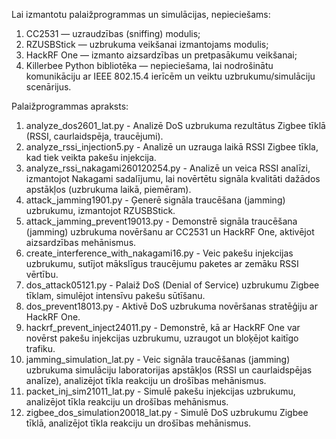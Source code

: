 Lai izmantotu palaižprogrammas un simulācijas, nepieciešams:
1. CC2531 — uzraudzības (sniffing) modulis;
2. RZUSBStick — uzbrukuma veikšanai izmantojams modulis;
3. HackRF One — izmanto aizsardzības un pretpasākumu veikšanai;
4. Killerbee Python bibliotēka — nepieciešama, lai nodrošinātu komunikāciju ar IEEE 802.15.4 ierīcēm un veiktu uzbrukumu/simulāciju scenārijus.

Palaižprogrammas apraksts:
1. analyze_dos2601_lat.py - Analizē DoS uzbrukuma rezultātus Zigbee tīklā (RSSI, caurlaidspēja, traucējumi).
2. analyze_rssi_injection5.py - Analizē un uzrauga laikā RSSI Zigbee tīkla, kad tiek veikta pakešu injekcija.
3. analyze_rssi_nakagami260120254.py - Analizē un veica RSSI analīzi, izmantojot Nakagami sadalījumu, lai novērtētu signāla kvalitāti dažādos apstākļos (uzbrukuma laikā, piemēram).
4. attack_jamming1901.py - Ģenerē signāla traucēšana (jamming) uzbrukumu, izmantojot RZUSBStick.
5. attack_jamming_prevent19013.py - Demonstrē signāla traucēšana (jamming) uzbrukuma novēršanu ar CC2531 un HackRF One, aktivējot aizsardzības mehānismus. 
6. create_interference_with_nakagami16.py - Veic pakešu injekcijas uzbrukumu, sutījot mākslīgus traucējumu paketes ar zemāku RSSI vērtību.
7. dos_attack05121.py - Palaiž DoS (Denial of Service) uzbrukumu Zigbee tīklam, simulējot intensīvu pakešu sūtīšanu.
8. dos_prevent18013.py - Aktivē DoS uzbrukuma novēršanas stratēģiju ar HackRF One.
9. hackrf_prevent_inject24011.py - Demonstrē, kā ar HackRF One var novērst pakešu injekcijas uzbrukumu, uzraugot un bloķējot kaitīgo trafiku.
10. jamming_simulation_lat.py - Veic signāla traucēšanas (jamming) uzbrukuma simulāciju laboratorijas apstākļos (RSSI un caurlaidspējas analīze), analizējot tīkla reakciju un drošības mehānismus.
11. packet_inj_sim21011_lat.py - Simulē pakešu injekcijas uzbrukumu, analizējot tīkla reakciju un drošības mehānismus.
12. zigbee_dos_simulation20018_lat.py - Simulē DoS uzbrukumu Zigbee tīklā, analizējot tīkla reakciju un drošības mehānismus.
